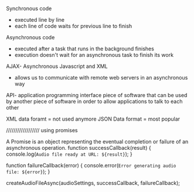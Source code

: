 Synchronous code

- executed line by line
- each line of code waits for previous line to finish

Asynchronous code

- executed after a task that runs in the background finishes
- execution doesn't wait for an asynchronous task to finish its work

AJAX- Asynchronous Javascript and XML

- allows us to communicate with remote web servers in an asynchronous way

API- application programming interface
piece of software that can be used by another piece of software in order to allow applications to talk to each other

XML data foramt = not used anymore
JSON Data format = most popular

//////////////////
using promises

A Promise is an object representing the eventual completion or failure of an asynchronous operation.
function successCallback(result) {
console.log(`Audio file ready at URL: ${result}`);
}

function failureCallback(error) {
console.error(`Error generating audio file: ${error}`);
}

createAudioFileAsync(audioSettings, successCallback, failureCallback);
